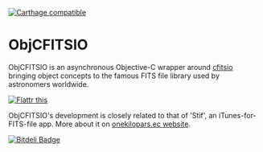  [![Carthage compatible](https://img.shields.io/badge/Carthage-compatible-4BC51D.svg?style=flat)](https://github.com/Carthage/Carthage)

ObjCFITSIO
==========

ObjCFITSIO is an asynchronous Objective-C wrapper around [cfitsio](http://heasarc.gsfc.nasa.gov/fitsio/) bringing object concepts to the famous FITS file library used by astronomers worldwide.

<a href="https://flattr.com/submit/auto?user_id=onekiloparsec&url=https%3A%2F%2Fgithub.com%2Fonekiloparsec%2FObjCFITSIO" target="_blank"><img src="http://api.flattr.com/button/flattr-badge-large.png" alt="Flattr this" title="Flattr this" border="0"></a>

ObjCFITSIO's development is closely related to that of 'Stif', an iTunes-for-FITS-file app. More about it on [onekilopars.ec website](http://onekilopars.ec/stif/index.html).


[![Bitdeli Badge](https://d2weczhvl823v0.cloudfront.net/onekiloparsec/objcfitsio/trend.png)](https://bitdeli.com/free "Bitdeli Badge")

